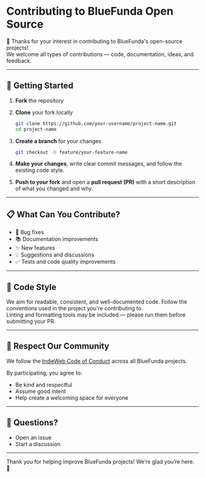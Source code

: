 # Contributing to BlueFunda Open Source

🎉 Thanks for your interest in contributing to BlueFunda's open-source projects!  
We welcome all types of contributions — code, documentation, ideas, and feedback.

---

## 🚀 Getting Started

1. **Fork** the repository
2. **Clone** your fork locally  
   ```bash
   git clone https://github.com/your-username/project-name.git
   cd project-name
   ```
3. **Create a branch** for your changes  
   ```bash
   git checkout -b feature/your-feature-name
   ```
4. **Make your changes**, write clear commit messages, and follow the existing code style.

5. **Push to your fork** and open a **pull request (PR)** with a short description of what you changed and why.

---

## 📋 What Can You Contribute?

- 🔧 Bug fixes
- 📚 Documentation improvements
- ✨ New features
- 💡 Suggestions and discussions
- ✅ Tests and code quality improvements

---

## 📐 Code Style

We aim for readable, consistent, and well-documented code. Follow the conventions used in the project you're contributing to.  
Linting and formatting tools may be included — please run them before submitting your PR.

---

## 🙌 Respect Our Community

We follow the [IndieWeb Code of Conduct](https://indieweb.org/code-of-conduct) across all BlueFunda projects.

By participating, you agree to:
- Be kind and respectful
- Assume good intent
- Help create a welcoming space for everyone

---

## 💬 Questions?

- Open an issue
- Start a discussion

---

Thank you for helping improve BlueFunda projects! We’re glad you’re here. 💙
